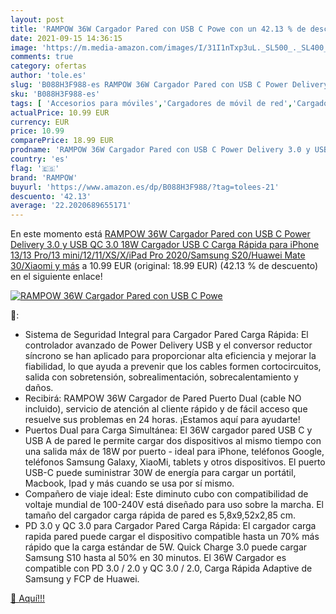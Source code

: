 ```yaml
---
layout: post
title: 'RAMPOW 36W Cargador Pared con USB C Powe con un 42.13 % de descuento'
date: 2021-09-15 14:36:15
image: 'https://m.media-amazon.com/images/I/31I1nTxp3uL._SL500_._SL400_.jpg'
comments: true
category: ofertas
author: 'tole.es'
slug: 'B088H3F988-es RAMPOW 36W Cargador Pared con USB C Power Delivery 3.0 y...'
sku: 'B088H3F988-es'
tags: [ 'Accesorios para móviles','Cargadores de móvil de red','Cargadores para móviles','Comunicación móvil y accesorios','Electrónica','iphone','rampow', ]
actualPrice: 10.99 EUR
currency: EUR
price: 10.99
comparePrice: 18.99 EUR
prodname: 'RAMPOW 36W Cargador Pared con USB C Power Delivery 3.0 y USB QC 3.0  18W Cargador USB C Carga Rápida para iPhone 13/13 Pro/13 mini/12/11/XS/X/iPad Pro 2020/Samsung S20/Huawei Mate 30/Xiaomi y más'
country: 'es'
flag: '🇪🇸'
brand: 'RAMPOW'
buyurl: 'https://www.amazon.es/dp/B088H3F988/?tag=tolees-21'
descuento: '42.13'
average: '22.2020689655171'
---
```


En este momento está [RAMPOW 36W Cargador Pared con USB C Power Delivery 3.0 y USB QC 3.0  18W Cargador USB C Carga Rápida para iPhone 13/13 Pro/13 mini/12/11/XS/X/iPad Pro 2020/Samsung S20/Huawei Mate 30/Xiaomi y más](https://www.amazon.es/dp/B088H3F988/?tag=tolees-21) a 10.99 EUR (original: 18.99 EUR) (42.13 %  de descuento) en el siguiente enlace!

[![RAMPOW 36W Cargador Pared con USB C Powe](https://m.media-amazon.com/images/I/31I1nTxp3uL._SL500_._SL400_.jpg)](https://www.amazon.es/dp/B088H3F988/?tag=tolees-21)

🔎:

- Sistema de Seguridad Integral para Cargador Pared Carga Rápida: El controlador avanzado de Power Delivery USB y el conversor reductor síncrono se han aplicado para proporcionar alta eficiencia y mejorar la fiabilidad, lo que ayuda a prevenir que los cables formen cortocircuitos, salida con sobretensión, sobrealimentación, sobrecalentamiento y daños.
- Recibirá: RAMPOW 36W Cargador de Pared Puerto Dual (cable NO incluido), servicio de atención al cliente rápido y de fácil acceso que resuelve sus problemas en 24 horas. ¡Estamos aquí para ayudarte!
- Puertos Dual para Carga Simultánea: El 36W cargador pared USB C y USB A de pared le permite cargar dos dispositivos al mismo tiempo con una salida máx de 18W por puerto - ideal para iPhone, teléfonos Google, teléfonos Samsung Galaxy, XiaoMi, tablets y otros dispositivos. El puerto USB-C puede suministrar 30W de energía para cargar un portátil, Macbook, Ipad y más cuando se usa por sí mismo.
- Compañero de viaje ideal: Este diminuto cubo con compatibilidad de voltaje mundial de 100-240V está diseñado para uso sobre la marcha. El tamaño del cargador carga rápida de pared es 5,8x9,52x2,85 cm.
- PD 3.0 y QC 3.0 para Cargador Pared Carga Rápida: El cargador carga rapida pared puede cargar el dispositivo compatible hasta un 70% más rápido que la carga estándar de 5W. Quick Charge 3.0 puede cargar Samsung S10 hasta al 50% en 30 minutos. El 36W Cargador es compatible con PD 3.0 / 2.0 y QC 3.0 / 2.0, Carga Rápida Adaptive de Samsung y FCP de Huawei.

[🛒 Aquí!!!](https://www.amazon.es/dp/B088H3F988/?tag=tolees-21)
